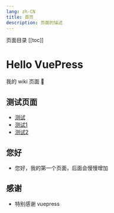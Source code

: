 ```yaml
---
lang: zh-CN
title: 首页
description: 页面的描述
---
```


页面目录
[[toc]]

# Hello VuePress

我的 wiki 页面 :tada: 

## 测试页面
+ [测试](./test/README.md)
+ [测试1](./test/test1.md)
+ [测试2](./test/test2.md)

## 您好
+ 您好，我的第一个页面，后面会慢慢增加


## 感谢
+ 特别感谢 vuepress